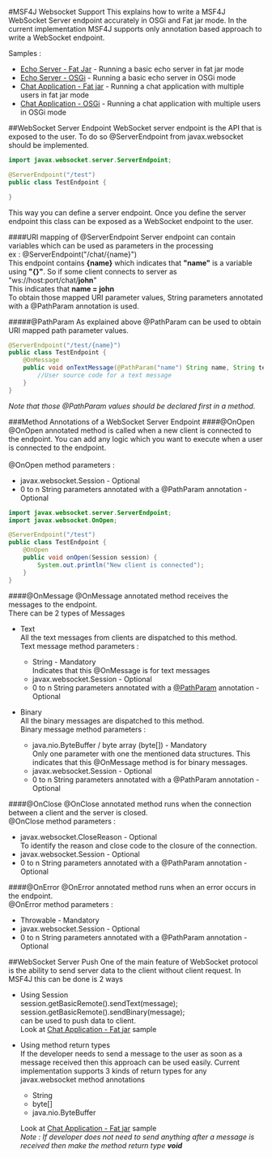#MSF4J Websocket Support
This explains how to write a 
MSF4J WebSocket Server endpoint accurately in OSGi and Fat jar mode.
In the current implementation MSF4J supports only annotation based approach
to write a WebSocket endpoint.

Samples :
* [Echo Server - Fat Jar](echoServer/fatjar) - Running a basic echo server in fat jar mode
* [Echo Server - OSGi](echoServer/bundle) - Running a basic echo server in OSGi mode
* [Chat Application - Fat jar](chatApp/fatjar) - Running a chat application with multiple users in fat jar mode
* [Chat Application - OSGi](chatApp/bundle) - Running a chat application with multiple users in OSGi mode

##WebSocket Server Endpoint
WebSocket server endpoint is the API that is exposed to the user. 
To do so @ServerEndpoint from javax.websocket should be implemented.

```java
import javax.websocket.server.ServerEndpoint;

@ServerEndpoint("/test")
public class TestEndpoint {

}
```

This way you can define a server endpoint. Once you define the 
server endpoint this class can be exposed as a WebSocket endpoint
to the user.

####URI mapping of @ServerEndpoint
Server endpoint can contain variables which can be used as parameters in the processing </br>
ex : @ServerEndpoint("/chat/{name}") </br>
This endpoint contains **{name}** which indicates that **"name"** is a variable using **"{}"**.
So if some client connects to server as </br>
"ws://host:port/chat/**john**" </br>
This indicates that **name = john** </br>
To obtain those mapped URI parameter values, String parameters annotated with a @PathParam annotation is used.

#####@PathParam 
As explained above @PathParam can be used to obtain URI mapped path parameter values.
```java
@ServerEndpoint("/test/{name}")
public class TestEndpoint {
    @OnMessage
    public void onTextMessage(@PathParam("name") String name, String text, Session session) {
        //User source code for a text message
    }
}
```
_Note that those @PathParam values should be declared first in a method._

###Method Annotations of a WebSocket Server Endpoint
####@OnOpen
@OnOpen annotated method is called when a new client is connected to the endpoint. 
You can add any logic which you want to execute when a user is connected to the 
endpoint.
</br></br>
@OnOpen method parameters : 
* javax.websocket.Session - Optional
* 0 to n String parameters annotated with a @PathParam annotation - Optional

```java
import javax.websocket.server.ServerEndpoint;
import javax.websocket.OnOpen;

@ServerEndpoint("/test")
public class TestEndpoint {
    @OnOpen
    public void onOpen(Session session) {
        System.out.println("New client is connected");
    }
}
```

####@OnMessage
@OnMessage annotated method receives the messages to the endpoint.
</br>
There can be 2 types of Messages
* Text</br>
All the text messages from clients are dispatched to this method. </br>
Text message method parameters : 
    * String - Mandatory</br>
    Indicates that this @OnMessage is for text messages
    * javax.websocket.Session - Optional
    * 0 to n String parameters annotated with a [@PathParam](#@PathParam) annotation - Optional

* Binary</br>
All the binary messages are dispatched to this method. </br>
Binary message method parameters : 
    * java.nio.ByteBuffer / byte array (byte[]) - Mandatory </br>
    Only one parameter with one the mentioned data structures. 
    This indicates that this @OnMessage method is for binary messages.
    * javax.websocket.Session - Optional
    * 0 to n String parameters annotated with a @PathParam annotation - 
    Optional
    
####@OnClose
@OnClose annotated method runs when the connection between a client and 
the server is closed. </br>
@OnClose method parameters : 
* javax.websocket.CloseReason - Optional </br>
To identify the reason and close code to the closure of the connection.
* javax.websocket.Session - Optional 
* 0 to n String parameters annotated with a @PathParam annotation - 
      Optional
          
####@OnError
@OnError annotated method runs when an error occurs in the endpoint. </br>
@OnError method parameters : 
* Throwable - Mandatory </br>
* javax.websocket.Session - Optional
* 0 to n String parameters annotated with a @PathParam annotation - 
      Optional
      

##WebSocket Server Push
One of the main feature of WebSocket protocol is the ability to send server 
data to the client without client request. In MSF4J this can be done is 2 ways
* Using Session </br>
session.getBasicRemote().sendText(message);</br>
session.getBasicRemote().sendBinary(message); </br>
can be used to push data to client. <br>
Look at [Chat Application - Fat jar](chatApp/fatjar) sample
* Using method return types </br>
If the developer needs to send a message to the user as soon as a message
received then this approach can be used easily. Current implementation 
supports 3 kinds of return types for any javax.websocket method annotations
    * String
    * byte[]
    * java.nio.ByteBuffer </br>
    
    Look at [Chat Application - Fat jar](chatApp/fatjar) sample </br>
    _Note : If developer does not need to send anything after a message is 
    received then make the method return type **void**_



